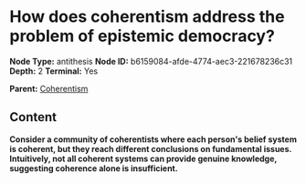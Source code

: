 # How does coherentism address the problem of epistemic democracy?

**Node Type:** antithesis
**Node ID:** b6159084-afde-4774-aec3-221678236c31
**Depth:** 2
**Terminal:** Yes

**Parent:** [Coherentism](coherentism.md)

## Content

**Consider a community of coherentists where each person's belief system is coherent, but they reach different conclusions on fundamental issues. Intuitively, not all coherent systems can provide genuine knowledge, suggesting coherence alone is insufficient.**
